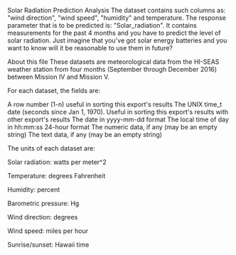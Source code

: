 Solar Radiation Prediction Analysis
The dataset contains such columns as: "wind direction", "wind speed", "humidity" and temperature. The response parameter that is to be predicted is: "Solar_radiation". It contains measurements for the past 4 months and you have to predict the level of solar radiation. Just imagine that you've got solar energy batteries and you want to know will it be reasonable to use them in future?

About this file These datasets are meteorological data from the HI-SEAS weather station from four months (September through December 2016) between Mission IV and Mission V.

For each dataset, the fields are:

A row number (1-n) useful in sorting this export's results The UNIX time_t date (seconds since Jan 1, 1970). Useful in sorting this export's results with other export's results The date in yyyy-mm-dd format The local time of day in hh:mm:ss 24-hour format The numeric data, if any (may be an empty string) The text data, if any (may be an empty string)

The units of each dataset are:

Solar radiation: watts per meter^2

Temperature: degrees Fahrenheit

Humidity: percent

Barometric pressure: Hg

Wind direction: degrees

Wind speed: miles per hour

Sunrise/sunset: Hawaii time
